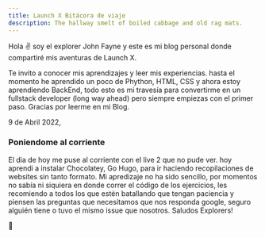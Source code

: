 ```yaml
---
title: Launch X Bitácora de viaje
description: The hallway smelt of boiled cabbage and old rag mats.
---
```


Hola ✌️  soy el explorer John Fayne y este es mi blog personal donde compartiré mis aventuras de Launch X.

Te invito a conocer mis aprendizajes y leer mis experiencias.
hasta el momento he aprendido un poco de Phython, HTML, CSS y ahora estoy aprendiendo BackEnd, todo esto es mi travesía para convertirme en un fullstack developer (long way ahead) pero siempre empiezas con el primer paso.
Gracias por leerme en mi Blog.

9 de Abril 2022,
<h3>Poniendome al corriente</h3>
El dia de hoy me puse al corriente con el live 2 que no pude ver. hoy aprendi a instalar Chocolatey, Go Hugo, para ir haciendo recopilaciones de websites sin tanto formato. Mi apredizaje no ha sido sencillo, por momentos no sabía ni siquiera en donde correr el código de los ejercicios, les recomiendo a todos los que estén batallando que tengan paciencia y piensen las preguntas que necesitamos que nos responda google, seguro alguién tiene o tuvo el mismo issue que nosotros.
  Saludos Explorers!

🚀
